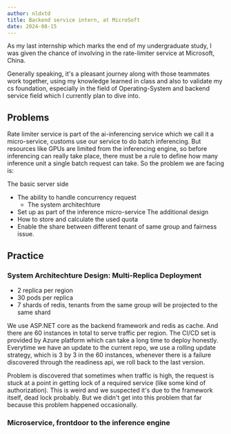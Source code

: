 ```yaml
---
author: nldxtd
title: Backend service intern, at MicroSoft
date: 2024-08-15
---
```


As my last internship which marks the end of my undergraduate study, I was given the chance of involving in the rate-limiter service at Microsoft, China.

Generally speaking, it's a pleasant journey along with those teammates work together, using my knowledge learned in class and also to validate my cs foundation, especially in the field of Operating-System and backend service field which I currently plan to dive into.

## Problems

Rate limiter service is part of the ai-inferencing service which we call it a micro-service, customs use our service to do batch inferencing. But resources like GPUs are limited from the inferencing engine, so before inferencing can really take place, there must be a rule to define how many inference unit a single batch request can take. So the problem we are facing is:

The basic server side
- The ability to handle concurrency request
    - The system architechture
- Set up as part of the inference micro-service
The additional design
- How to store and calculate the used quota
- Enable the share between different tenant of same group and fairness issue.

## Practice

### System Architechture Design: Multi-Replica Deployment

- 2 replica per region
- 30 pods per replica
- 7 shards of redis, tenants from the same group will be projected to the same shard

We use ASP.NET core as the backend framework and redis as cache. And there are 60 instances in total to serve traffic per region. The CI/CD set is provided by Azure platform which can take a long time to deploy honestly. Everytime we have an update to the current repo, we use a rolling update strategy, which is 3 by 3 in the 60 instances, whenever there is a failure discovered through the readiness api, we roll back to the last version.

Problem is discovered that sometimes when traffic is high, the request is stuck at a point in getting lock of a required service (like some kind of authorization). This is weird and we suspected it's due to the framework itself, dead lock probably. But we didn't get into this problem that far because this problem happened occasionally.

### Microservice, frontdoor to the inference engine

